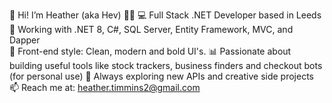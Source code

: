 👋 Hi! I’m Heather (aka Hev) 👩‍💻
💻 Full Stack .NET Developer based in Leeds
🎯 Working with .NET 8, C#, SQL Server, Entity Framework, MVC, and Dapper  
🎨 Front-end style:  Clean, modern and bold UI's.
📊 Passionate about building useful tools like stock trackers, business finders and checkout bots (for personal use)
🔗 Always exploring new APIs and creative side projects  
📫 Reach me at: heather.timmins2@gmail.com
